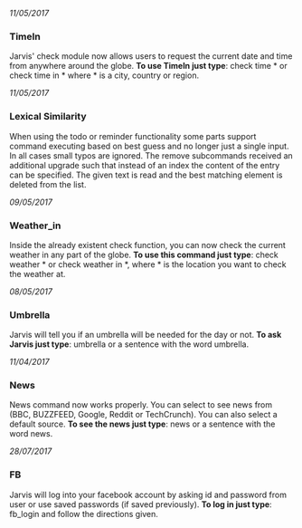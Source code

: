 
*11/05/2017*
### TimeIn
Jarvis' check module now allows users to request the current date and time from anywhere around the globe.
**To use TimeIn just type**: check time * or check time in * where * is a city, country or region.

*11/05/2017*
### Lexical Similarity
When using the todo or reminder functionality some parts support command executing based on best guess and no longer just a single input.
In all cases small typos are ignored.
The remove subcommands received an additional upgrade such that instead of an index the content of the entry can be specified.
The given text is read and the best matching element is deleted from the list.


*09/05/2017*
### Weather_in
Inside the already existent check function, you can now check the current weather in any part of the globe.
**To use this command just type**: check weather * or check weather in *, where * is the location you want to check the weather at.

*08/05/2017*
### Umbrella
Jarvis will tell you if an umbrella will be needed for the day or not.
**To ask Jarvis just type**: umbrella or a sentence with the word umbrella.

*11/04/2017*
### News
News command now works properly. You can select to see news from (BBC, BUZZFEED, Google, Reddit or TechCrunch). You can also select a default source.
**To see the news just type**: news or a sentence with the word news.

*28/07/2017*
### FB
Jarvis will log into your facebook account by asking id and password from user or use saved passwords (if saved previously).
**To log in just type**: fb_login and follow the directions given.
